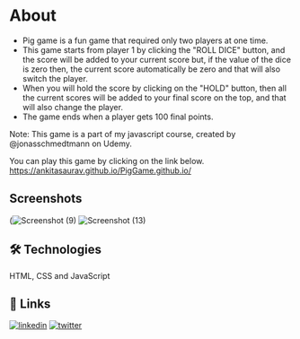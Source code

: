 # About

- Pig game is a fun game that required only two players at one time. 
- This game starts from player 1 by clicking the "ROLL DICE" button, and the score will be added to your current score but, if the value of the dice is zero then, the current   score automatically be zero and that will also switch the player. 
- When you will hold the score by clicking on the "HOLD" button, then all the current scores will be added to your final score on the top, and that will also change the player.
- The game ends when a player gets 100 final points.

Note: This game is a part of my javascript course, created by @jonasschmedtmann on Udemy.

You can play this game by clicking on the link below.
https://ankitasaurav.github.io/PigGame.github.io/

## Screenshots

(![Screenshot (9)](https://user-images.githubusercontent.com/87561020/131494528-d831cdbf-0888-4906-afd9-8170db9354cc.png)
![Screenshot (13)](https://user-images.githubusercontent.com/87561020/131494553-05bd6aa6-6525-4207-9c61-c55b81842f24.png)



## 🛠 Technologies
HTML, CSS and JavaScript 

  
## 🔗 Links
[![linkedin](https://img.shields.io/badge/linkedin-0A66C2?style=for-the-badge&logo=linkedin&logoColor=white)](https://www.linkedin.com/in/ankita-saurav/?originalSubdomain=in)
[![twitter](https://img.shields.io/badge/twitter-1DA1F2?style=for-the-badge&logo=twitter&logoColor=white)](https://twitter.com/sauravankita)
